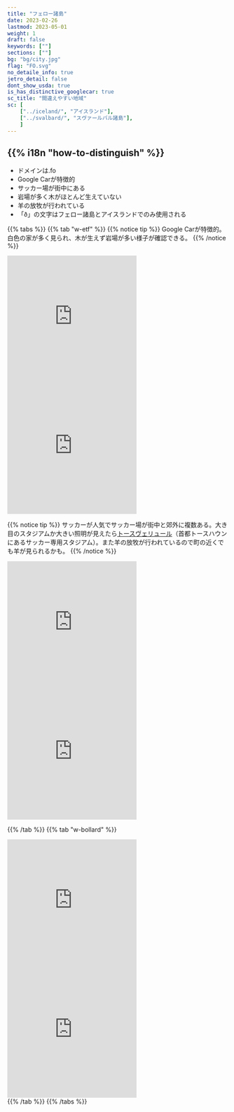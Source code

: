 ```yaml
---
title: "フェロー諸島"
date: 2023-02-26
lastmod: 2023-05-01
weight: 1
draft: false
keywords: [""]
sections: [""]
bg: "bg/city.jpg"
flag: "FO.svg"
no_detaile_info: true
jetro_detail: false
dont_show_usda: true
is_has_distinctive_googlecar: true
sc_title: "間違えやすい地域"
sc: [
    ["../iceland/", "アイスランド"],
    ["../svalbard/", "スヴァールバル諸島"],
    ]
---
```


<div class="main-desciption country-description">
    <h2 class="section-title">{{% i18n "how-to-distinguish" %}}</h2>
    <ul class="rule-list">
        <li>ドメインは<span class="quiz">.fo</span></li>
        <li>Google Carが特徴的</li>
        <li>サッカー場が街中にある</li>
        <li>岩場が多く木が<span class="quiz">ほとんど生えていない</span></li>
        <li><span class="quiz">羊</span>の放牧が行われている</li>
        <li>「ð」の文字はフェロー諸島と<span class="quiz">アイスランド</span>でのみ使用される</li>
    </ul>
</div>

{{% tabs  %}}
{{% tab "w-etf" %}}
{{% notice tip %}}
Google Carが特徴的。白色の家が多く見られ、木が生えず岩場が多い様子が確認できる。
{{% /notice %}}
<div class="googlemap-if">
<iframe src="https://www.google.com/maps/embed?pb=!4v1683456581209!6m8!1m7!1sgh2as2An3RaKihb4hcIZQA!2m2!1d62.09891070016452!2d-6.739733555675411!3f343.9702944133251!4f-54.84570438247961!5f0.7820865974627469" width="295" height="295" style="border:0;" allowfullscreen="" loading="lazy" referrerpolicy="no-referrer-when-downgrade"></iframe>
<iframe src="https://www.google.com/maps/embed?pb=!4v1683456802067!6m8!1m7!1sgh2as2An3RaKihb4hcIZQA!2m2!1d62.09891070016452!2d-6.739733555675411!3f303.879542509415!4f-2.3911229444069733!5f3.325193203789971" width="295" height="295" style="border:0;" allowfullscreen="" loading="lazy" referrerpolicy="no-referrer-when-downgrade"></iframe>
</div>


{{% notice tip %}}
サッカーが人気でサッカー場が街中と郊外に複数ある。大き目のスタジアムか大きい照明が見えたら<a href="https://ja.wikipedia.org/wiki/%E3%83%88%E3%83%BC%E3%82%B9%E3%83%B4%E3%82%A7%E3%83%AA%E3%83%A5%E3%83%BC%E3%83%AB">トースヴェリュール</a>（首都トースハウンにあるサッカー専用スタジアム）。また羊の放牧が行われているので町の近くでも羊が見られるかも。
{{% /notice %}}
<div class="googlemap-if">
<iframe src="https://www.google.com/maps/embed?pb=!4v1683457590384!6m8!1m7!1s6qf2rGfi78Vu3m5YWXIckw!2m2!1d62.01032707197409!2d-6.762129365568686!3f206.10206228334448!4f-6.97613382324171!5f1.6718809919668423" width="295" height="295" style="border:0;" allowfullscreen="" loading="lazy" referrerpolicy="no-referrer-when-downgrade"></iframe>
<iframe src="https://www.google.com/maps/embed?pb=!4v1683457548991!6m8!1m7!1siPD5edNyvBSc0xOc8AsiXA!2m2!1d62.00537450983068!2d-6.788489508875637!3f86.24270163998844!4f-12.133047025273129!5f2.7792260170849925" width="295" height="295" style="border:0;" allowfullscreen="" loading="lazy" referrerpolicy="no-referrer-when-downgrade"></iframe>
</div>


{{% /tab %}}
{{% tab "w-bollard" %}}
<div class="googlemap-if">
<iframe src="https://www.google.com/maps/embed?pb=!4v1683456940846!6m8!1m7!1s8vt0f0xP1LFMO1NdmGHuWg!2m2!1d62.34167483857214!2d-6.555360000110078!3f30.6085019064917!4f-30.866470462954638!5f3.2887346902936843" width="295" height="295" style="border:0;" allowfullscreen="" loading="lazy" referrerpolicy="no-referrer-when-downgrade"></iframe>
<iframe src="https://www.google.com/maps/embed?pb=!4v1683549317088!6m8!1m7!1sMmn1x_rkCxPM9YqTtrjY8Q!2m2!1d62.05808983564778!2d-6.923287083314774!3f300.6214728933497!4f-37.99380046550717!5f3.325193203789971" width="295" height="295" style="border:0;" allowfullscreen="" loading="lazy" referrerpolicy="no-referrer-when-downgrade"></iframe>
</div>
{{% /tab %}}
{{% /tabs  %}}
